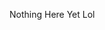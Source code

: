 Nothing Here Yet Lol
<!---
RainingTwigs/RainingTwigs is a ✨ special ✨ repository because its `README.md` (this file) appears on your GitHub profile.
You can click the Preview link to take a look at your changes.
--->
